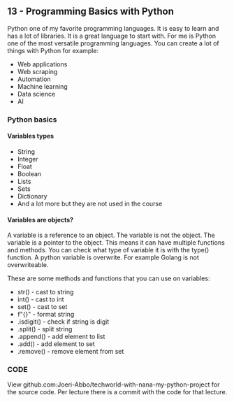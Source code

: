 ## 13 - Programming Basics with Python

Python one of my favorite programming languages.
It is easy to learn and has a lot of libraries. It is a great language to start with.
For me is Python one of the most versatile programming languages.
You can create a lot of things with Python for example:

- Web applications
- Web scraping
- Automation
- Machine learning
- Data science
- AI

### Python basics

#### Variables types

- String
- Integer
- Float
- Boolean
- Lists
- Sets
- Dictionary
- And a lot more but they are not used in the course

#### Variables are objects?

A variable is a reference to an object. The variable is not the object.
The variable is a pointer to the object.
This means it can have multiple functions and methods.
You can check what type of variable it is with the type() function.
A python variable is overwrite. For example Golang is not overwriteable.

These are some methods and functions that you can use on variables:

- str() - cast to string
- int() - cast to int
- set() - cast to set
- f"{}" - format string
- .isdigit() - check if string is digit 
- .split() - split string
- .append(<el>) - add element to list
- .add(<el>) - add element to set
- .remove(<el>) - remove element from set

### CODE

View github.com:Joeri-Abbo/techworld-with-nana-my-python-project for the source code.
Per lecture there is a commit with the code for that lecture.

